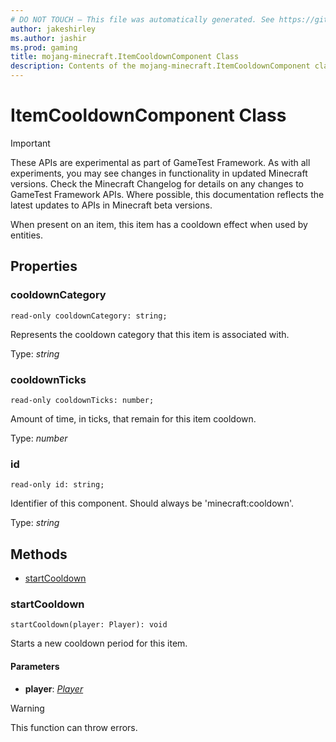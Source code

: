 ```yaml
---
# DO NOT TOUCH — This file was automatically generated. See https://github.com/Mojang/MinecraftScriptingApiDocsGenerator to modify descriptions, examples, etc.
author: jakeshirley
ms.author: jashir
ms.prod: gaming
title: mojang-minecraft.ItemCooldownComponent Class
description: Contents of the mojang-minecraft.ItemCooldownComponent class.
---
```

# ItemCooldownComponent Class
>[!IMPORTANT]
>These APIs are experimental as part of GameTest Framework. As with all experiments, you may see changes in functionality in updated Minecraft versions. Check the Minecraft Changelog for details on any changes to GameTest Framework APIs. Where possible, this documentation reflects the latest updates to APIs in Minecraft beta versions.

When present on an item, this item has a cooldown effect when used by entities.

## Properties
### **cooldownCategory**
`read-only cooldownCategory: string;`

Represents the cooldown category that this item is associated with.

Type: *string*

### **cooldownTicks**
`read-only cooldownTicks: number;`

Amount of time, in ticks, that remain for this item cooldown.

Type: *number*

### **id**
`read-only id: string;`

Identifier of this component. Should always be 'minecraft:cooldown'.

Type: *string*


## Methods
- [startCooldown](#startcooldown)
  
### **startCooldown**
`
startCooldown(player: Player): void
`

Starts a new cooldown period for this item.
#### **Parameters**
- **player**: [*Player*](Player.md)
> [!WARNING]
> This function can throw errors.
